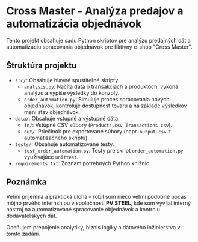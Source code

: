 # Cross Master - Analýza predajov a automatizácia objednávok

Tento projekt obsahuje sadu Python skriptov pre analýzu predajných dát a automatizáciu spracovania objednávok pre fiktívny e-shop "Cross Master".

## Štruktúra projektu

-   `src/`: Obsahuje hlavné spustiteľné skripty.
    -   `analysis.py`: Načíta dáta o transakciách a produktoch, vykoná analýzu a vypíše výsledky do konzoly.
    -   `order_automation.py`: Simuluje proces spracovania nových objednávok, kontroluje dostupnosť tovaru a na základe výsledkov mení stav objednávok.
-   `data/`: Obsahuje vstupné a výstupné dáta.
    -   `in/`: Vstupné CSV súbory (`Products.csv`, `Transactions.csv`).
    -   `out/`: Priečinok pre exportované súbory (napr. `output.csv` z automatizačného skriptu).
-   `tests/`: Obsahuje automatizované testy.
    -   `test_order_automation.py`: Testy pre skript `order_automation.py` využívajúce `unittest`.
-   `requirements.txt`: Zoznam potrebných Python knižníc.

## Poznámka

Veľmi príjemná a praktická úloha – robil som niečo veľmi podobné počas môjho prvého internshipu v spoločnosti **PV STEEL**, kde som vyvíjal interný nástroj na automatizované spracovanie objednávok a kontrolu dodávateľských dát.

Oceňujem prepojenie analytiky, biznis logiky a dátového inžinierstva v tomto zadání.
